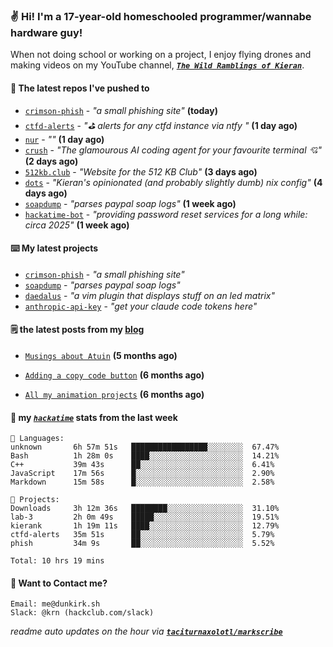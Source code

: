### ✌️ Hi! I'm a 17-year-old homeschooled programmer/wannabe hardware guy!

When not doing school or working on a project, I enjoy flying drones and making videos on my YouTube channel, [**_`The Wild Ramblings of Kieran`_**](https://youtube.com/@kieran.rambles).

#### 👷 The latest repos I've pushed to

- [`crimson-phish`](https://github.com/taciturnaxolotl/crimson-phish) - _"a small phishing site"_ **(today)**
- [`ctfd-alerts`](https://github.com/taciturnaxolotl/ctfd-alerts) - _"⛳ alerts for any ctfd instance via ntfy "_ **(1 day ago)**
- [`nur`](https://github.com/charmbracelet/nur) - _""_ **(1 day ago)**
- [`crush`](https://github.com/charmbracelet/crush) - _"The glamourous AI coding agent for your favourite terminal 💘"_ **(2 days ago)**
- [`512kb.club`](https://github.com/kevquirk/512kb.club) - _"Website for the 512 KB Club"_ **(3 days ago)**
- [`dots`](https://github.com/taciturnaxolotl/dots) - _"Kieran's opinionated (and probably slightly dumb) nix config"_ **(4 days ago)**
- [`soapdump`](https://github.com/taciturnaxolotl/soapdump) - _"parses paypal soap logs"_ **(1 week ago)**
- [`hackatime-bot`](https://github.com/taciturnaxolotl/hackatime-bot) - _"providing password reset services for a long while: circa 2025"_ **(1 week ago)**

#### ⌨️ My latest projects

- [`crimson-phish`](https://github.com/taciturnaxolotl/crimson-phish) - _"a small phishing site"_
- [`soapdump`](https://github.com/taciturnaxolotl/soapdump) - _"parses paypal soap logs"_
- [`daedalus`](https://github.com/taciturnaxolotl/daedalus) - _"a vim plugin that displays stuff on an led matrix"_
- [`anthropic-api-key`](https://github.com/taciturnaxolotl/anthropic-api-key) - _"get your claude code tokens here"_

#### 🗒️ the latest posts from my [blog](https://dunkirk.sh)

- [`Musings about Atuin`](https://dunkirk.sh/blog/atuin/) **(5 months ago)**

- [`Adding a copy code button`](https://dunkirk.sh/blog/adding-a-copy-button/) **(6 months ago)**

- [`All my animation projects`](https://dunkirk.sh/blog/my-animations/) **(6 months ago)**



#### 📡 my [_`hackatime`_](https://waka.hackclub.com) stats from the last week

```text
💾 Languages:
unknown       6h 57m 51s   █████████████████░░░░░░░░  67.47%
Bash          1h 28m 0s    ████░░░░░░░░░░░░░░░░░░░░░  14.21%
C++           39m 43s      ██░░░░░░░░░░░░░░░░░░░░░░░  6.41%
JavaScript    17m 56s      █░░░░░░░░░░░░░░░░░░░░░░░░  2.90%
Markdown      15m 58s      █░░░░░░░░░░░░░░░░░░░░░░░░  2.58%

💼 Projects:
Downloads     3h 12m 36s   ████████░░░░░░░░░░░░░░░░░  31.10%
lab-3         2h 0m 49s    █████░░░░░░░░░░░░░░░░░░░░  19.51%
kierank       1h 19m 11s   ████░░░░░░░░░░░░░░░░░░░░░  12.79%
ctfd-alerts   35m 51s      ██░░░░░░░░░░░░░░░░░░░░░░░  5.79%
phish         34m 9s       ██░░░░░░░░░░░░░░░░░░░░░░░  5.52%

Total: 10 hrs 19 mins
```

#### 📮 Want to Contact me?

```text
Email: me@dunkirk.sh
Slack: @krn (hackclub.com/slack)
```

_readme auto updates on the hour via [**`taciturnaxolotl/markscribe`**](https://github.com/taciturnaxolotl/markscribe)_
